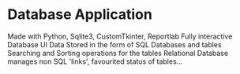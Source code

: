 # Database Application
Made with Python, Sqlite3, CustomTkinter, Reportlab
Fully interactive Database UI 
Data Stored in the form of SQL Databases and tables
Searching and Sorting operations for the tables
Relational Database manages non SQL 'links', favourited status of tables...
